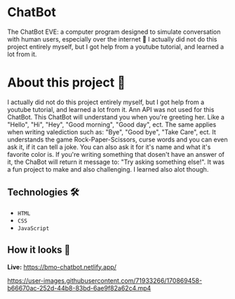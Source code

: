 # ChatBot
The ChatBot EVE:  a computer program designed to simulate conversation with human users, especially over the internet 🤖 
I actually did not do this project entirely myself, but I got help from a youtube tutorial, and learned a lot from it.

# About this project 🚀
I actually did not do this project entirely myself, but I got help from a youtube tutorial, and learned a lot from it. Ann API was not used for this ChatBot. This ChatBot will understand you when you're greeting her. Like a "Hello", "Hi", "Hey", "Good morning", "Good day", ect. The same applies when writing valediction such as: "Bye", "Good bye", "Take Care", ect. It understands the game Rock-Paper-Scissors, curse words and you can even ask it, if it can tell a joke. You can also ask it for it's name and what it's favorite color is. If you're writing something that dosen't have an answer of it, the ChaBot will return it message to: "Try asking something else!". It was a fun project to make and also challenging. I learned also alot though.



## Technologies 🛠️
* `HTML`
* `CSS`
* `JavaScript`

## How it looks 🎥

**Live:** https://bmo-chatbot.netlify.app/




https://user-images.githubusercontent.com/71933266/170869458-b66670ac-252d-44b8-83bd-6ae9f82a62c4.mp4



